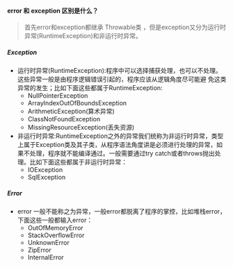 #### error 和 exception 区别是什么？
> 首先error和exception都继承 Throwable类 ，但是exception又分为运行时异常(RuntimeException)和非运行时异常。

##### Exception
- 运行时异常(RuntimeException):程序中可以选择捕获处理，也可以不处理。这些异常一般是由程序逻辑错误引起的，程序应该从逻辑角度尽可能避
免这类异常的发生；比如下面这些都属于RuntimeException:
    - NullPointerException
    - ArrayIndexOutOfBoundsException
    - ArithmeticException(算术异常)
    - ClassNotFoundException
    - MissingResourceException(丢失资源)
- 非运行时异常:RuntimeException之外的异常我们统称为非运行时异常，类型上属于Exception类及其子类，从程序语法角度讲是必须进行处理的异常，如果不处理，程序就不能编译通过。一般需要通过try catch或者throws抛出处理。比如下面这些都属于非运行时异常：
    - IOException
    - SqlException

##### Error 
- error 一般不能称之为异常，一般error都脱离了程序的掌控，比如堆栈error，下面这些一般都输入error：
    - OutOfMemoryError
    - StackOverflowError
    - UnknownError
    - ZipError
    - InternalError
